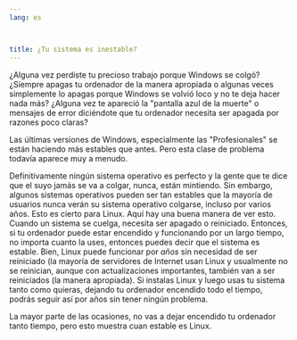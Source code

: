 ```yaml
---
lang: es



title: ¿Tu sistema es inestable?
---
```


¿Alguna vez perdiste tu precioso trabajo porque Windows se colgó? ¿Siempre apagas tu ordenador de la manera apropiada o algunas veces simplemente lo apagas porque Windows se volvió loco y no te deja hacer nada más? ¿Alguna vez te apareció la "pantalla azul de la muerte" o mensajes de error diciéndote que tu ordenador necesita ser apagada por razones poco claras? 

 Las últimas versiones de Windows, especialmente las "Profesionales" se están haciendo más estables que antes. Pero esta clase de problema todavía aparece muy a menudo.

Definitivamente ningún sistema operativo es perfecto y la gente que te dice que el suyo jamás se va a colgar, nunca, están mintiendo. Sin embargo, algunos sistemas operativos pueden ser tan estables que la mayoría de usuarios nunca verán su sistema operativo colgarse, incluso por varios años. Esto es cierto para Linux. Aquí hay una buena manera de ver esto. Cuando un sistema se cuelga, necesita ser apagado o reiniciado. Entonces, si tu ordenador puede estar encendido y funcionando por un largo tiempo, no importa cuanto la uses, entonces puedes decir que el sistema es estable. Bien, Linux puede funcionar por <i>años</i> sin necesidad de ser reiniciado (la mayoría de servidores de Internet usan Linux y usualmente no se reinician, aunque con actualizaciones importantes, también van a ser reiniciados (la manera apropiada). Si instalas Linux y luego usas tu sistema tanto como quieras, dejando tu ordenador encendido todo el tiempo, podrás seguir así por años sin tener ningún problema.

La mayor parte de las ocasiones, no vas a dejar encendido tu ordenador tanto tiempo, pero esto muestra cuan estable es Linux.




